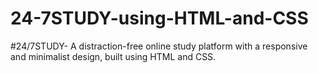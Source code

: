 # 24-7STUDY-using-HTML-and-CSS
#24/7STUDY-  A distraction-free online study platform with a responsive and minimalist design, built using HTML and CSS.
